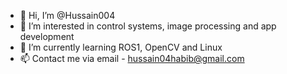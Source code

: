 - 👋 Hi, I’m @Hussain004
- 👀 I’m interested in control systems, image processing and app development 
- 🌱 I’m currently learning ROS1, OpenCV and Linux
- 📫 Contact me via email - hussain04habib@gmail.com

<!---
Hussain004/Hussain004 is a ✨ special ✨ repository because its `README.md` (this file) appears on your GitHub profile.
You can click the Preview link to take a look at your changes.
--->
